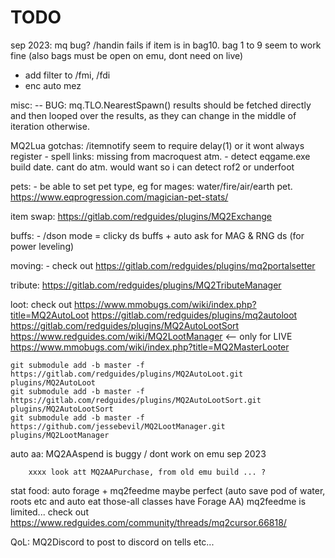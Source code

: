 # TODO


sep 2023:
mq bug? /handin fails if item is in bag10. bag 1 to 9 seem to work fine (also bags must be open on emu, dont need on live)

- add filter to /fmi, /fdi
- enc auto mez



misc:
-- BUG: mq.TLO.NearestSpawn() results should be fetched directly and then looped over the results, as they can change
    in the middle of iteration otherwise.




MQ2Lua gotchas:
    /itemnotify seem to require delay(1) or it wont always register
    - spell links: missing from macroquest atm.
    - detect eqgame.exe build date. cant do atm. would want so i can detect rof2 or underfoot


pets:
    - be able to set pet type, eg for mages: water/fire/air/earth pet. https://www.eqprogression.com/magician-pet-stats/





item swap:
    https://gitlab.com/redguides/plugins/MQ2Exchange


buffs:
    - /dson mode = clicky ds buffs + auto ask for MAG & RNG ds (for power leveling)


moving:
    - check out https://gitlab.com/redguides/plugins/mq2portalsetter


tribute:
    https://gitlab.com/redguides/plugins/MQ2TributeManager




loot:
    check out
    https://www.mmobugs.com/wiki/index.php?title=MQ2AutoLoot
    https://gitlab.com/redguides/plugins/mq2autoloot
    https://gitlab.com/redguides/plugins/MQ2AutoLootSort
    https://www.redguides.com/wiki/MQ2LootManager                           <-- only for LIVE
    https://www.mmobugs.com/wiki/index.php?title=MQ2MasterLooter

    git submodule add -b master -f https://gitlab.com/redguides/plugins/MQ2AutoLoot.git plugins/MQ2AutoLoot
    git submodule add -b master -f https://gitlab.com/redguides/plugins/MQ2AutoLootSort.git plugins/MQ2AutoLootSort
    git submodule add -b master -f https://github.com/jessebevil/MQ2LootManager.git plugins/MQ2LootManager


auto aa:
    MQ2AAspend is buggy / dont work on emu sep 2023

        xxxx look att MQ2AAPurchase, from old emu build ... ?


stat food:
    auto forage + mq2feedme maybe perfect (auto save pod of water, roots etc and auto eat those-all classes have Forage AA)
    mq2feedme is limited... check out https://www.redguides.com/community/threads/mq2cursor.66818/


QoL:
    MQ2Discord to post to discord on tells etc...
